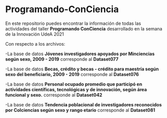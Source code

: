 # Programando-ConCiencia
En este repositorio puedes encontrar la información de todas las actividades del taller **Programando ConCiencia** desarrollado en la semana de la Innovación UdeA 2021

Con respecto a los archivos:

-La base de datos **Jóvenes investigadores apoyados por Minciencias según sexo, 2009 - 2019** corresponde al **Dataset077**

-La base de datos **Becas, crédito y becas - crédito para maestría según sexo del beneficiario, 2009 - 2019** corresponde al **Dataset076**

-La base de datos **Personal ocupado promedio que participó en actividades científicas, tecnológicas y de innovación, según área funcional y sexo.** corresponde al **Dataset042**

-La base de datos **Tendencia poblacional de investigadores reconocidos por Colciencias según sexo y rango etario** corresponde al **Dataset081**
